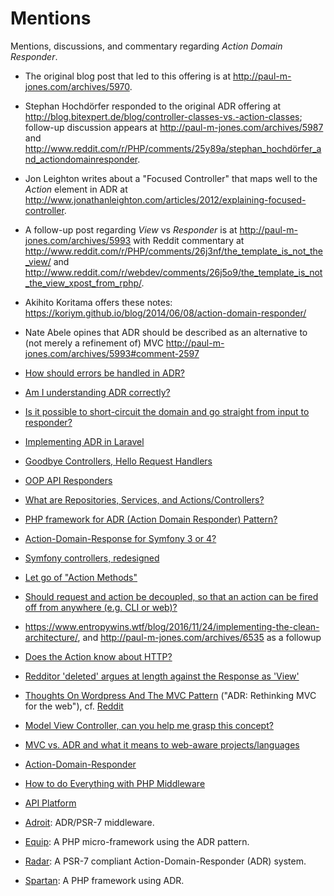 # Mentions

Mentions, discussions, and commentary regarding _Action Domain Responder_.

- The original blog post that led to this offering is at <http://paul-m-jones.com/archives/5970>.

- Stephan Hochdörfer responded to the original ADR offering at <http://blog.bitexpert.de/blog/controller-classes-vs.-action-classes>; follow-up discussion appears at <http://paul-m-jones.com/archives/5987> and <http://www.reddit.com/r/PHP/comments/25y89a/stephan_hochdörfer_and_actiondomainresponder>.

- Jon Leighton writes about a "Focused Controller" that maps well to the _Action_ element in ADR at <http://www.jonathanleighton.com/articles/2012/explaining-focused-controller>.

- A follow-up post regarding _View_ vs _Responder_ is at <http://paul-m-jones.com/archives/5993> with Reddit commentary at <http://www.reddit.com/r/PHP/comments/26j3nf/the_template_is_not_the_view/> and <http://www.reddit.com/r/webdev/comments/26j5o9/the_template_is_not_the_view_xpost_from_rphp/>.

- Akihito Koritama offers these notes: <https://koriym.github.io/blog/2014/06/08/action-domain-responder/>

- Nate Abele opines that ADR should be described as an alternative to (not merely a refinement of) MVC <http://paul-m-jones.com/archives/5993#comment-2597>

- [How should errors be handled in ADR?](https://www.reddit.com/r/PHP/comments/6yd366/how_should_errors_be_handled_in_adr_pattern/)

- [Am I understanding ADR correctly?](https://www.reddit.com/r/PHP/comments/790ejb/am_i_understanding_adr_correctly/)

- [Is it possible to short-circuit the domain and go straight from input to responder?](https://github.com/arbiterphp/Arbiter.Arbiter/issues/8)

- [Implementing ADR in Laravel](http://martinbean.co.uk/blog/2016/10/20/implementing-adr-in-laravel/)

- [Goodbye Controllers, Hello Request Handlers](https://jenssegers.com/85/goodbye-controllers-hello-request-handlers)

- [OOP API Responders](http://ryantablada.com/post/oop-api-responders)

- [What are Repositories, Services, and Actions/Controllers?](https://softwareengineering.stackexchange.com/questions/337274/what-are-repositories-services-and-actions-controllers)

- [PHP framework for ADR (Action Domain Responder) Pattern?](https://softwarerecs.stackexchange.com/questions/19189/php-framework-for-adr-action-domain-responder-pattern)

- [Action-Domain-Response for Symfony 3 or 4?](https://github.com/symfony/symfony/issues/11594)

- [Symfony controllers, redesigned](https://dunglas.fr/2016/01/dunglasactionbundle-symfony-controllers-redesigned/)

- [Let go of "Action Methods"](https://matthiasnoback.nl/2014/06/framework-independent-controllers-part-3/)

- [Should request and action be decoupled, so that an action can be fired off from anywhere (e.g. CLI or web)?](https://github.com/pmjones/adr/issues/50)

- <https://www.entropywins.wtf/blog/2016/11/24/implementing-the-clean-architecture/>, and <http://paul-m-jones.com/archives/6535> as a followup

- [Does the Action know about HTTP?](https://www.reddit.com/r/PHP/comments/5x6m7z/random_thoughts_on_the_state_of_php_mvc/deg1a1b/?sort=old)

- [Redditor 'deleted' argues at length against the Response as 'View'](https://www.reddit.com/r/PHP/comments/6tw6jr/the_micro_framework_as_user_interface_framework/dloslkh/)

- [Thoughts On Wordpress And The MVC Pattern](https://carlalexander.ca/thoughts-wordpress-and-mvc-pattern/) ("ADR: Rethinking MVC for the web"), cf. [Reddit](https://www.reddit.com/r/PHP/comments/36vj01/wordpress_mvc_and_actiondomainresponder/)

- [Model View Controller, can you help me grasp this concept? ](https://www.reddit.com/r/PHP/comments/2q6uki/model_view_controller_can_you_help_me_grasp_this/)

- [MVC vs. ADR and what it means to web-aware projects/languages](https://www.reddit.com/r/PHP/comments/27psgs/mvc_vs_adr_and_what_it_means_to_webaware/)

- [Action-Domain-Responder](https://www.reddit.com/r/PHP/comments/26ogvj/actiondomainresponder/)

- [How to do Everything with PHP Middleware](http://www.darrenmothersele.com/blog/2017/03/28/php-middleware/)

- [API Platform](https://api-platform.com/docs/core/operations/)

- [Adroit](https://github.com/bitExpert/adroit): ADR/PSR-7 middleware.

- [Equip](https://github.com/equip/framework): A PHP micro-framework using the ADR pattern.

- [Radar](https://github.com/radarphp/Radar.Project): A PSR-7 compliant Action-Domain-Responder (ADR) system.

- [Spartan](http://spartan-php.iuliann.ro): A PHP framework using ADR.
